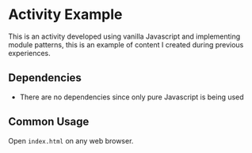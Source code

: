 # Activity Example
This is an activity developed using vanilla Javascript and implementing module patterns, this is an example of content I created during previous experiences.

## Dependencies
* There are no dependencies since only pure Javascript is being used

## Common Usage
Open `index.html` on any web browser.
